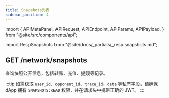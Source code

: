 ```yaml
---
title: Snapshots列表
sidebar_position: 4
---
```


import {
  APIMetaPanel,
  APIRequest,
  APIEndpoint,
  APIParams,
  APIPayload,
} from "@site/src/components/api";

import RespSnapshots from "@site/docs/_partials/_resp.snapshots.md";

## GET /network/snapshots

查询快照公开信息，包括转账、充值、提现等记录。

<APIEndpoint url="/network/snapshots?offset=:offset&limit=:limit&asset=:asset&order=:order" />

<APIMetaPanel scope="" />

<APIParams
  p-offset="分页起始时间，RFC3339Nano 格式，例如 `2020-12-12T12:12:12.999999999Z`"
  p-offset-required={true}
  p-limit="每页数量，默认 500，最大 500"
  p-limit-required={true}
  p-asset="资产 ID，用于筛选指定资产的快照"
  p-order="排序方式，`ASC` 或 `DESC`，默认 `DESC`"
/>

<APIRequest
  title="Read snapshot detail"
  isPublic
  url="/network/snapshots?limit=10&offset=2018-05-29T16:30:24.845515732%2B08:00"
/>

<RespSnapshots />

:::tip
如需获取 `user_id`、`opponent_id`、`trace_id`、`data` 等私有字段，请确保 dApp 拥有 `SNAPSHOTS:READ` 权限，并在请求头中携带正确的 JWT。
:::
